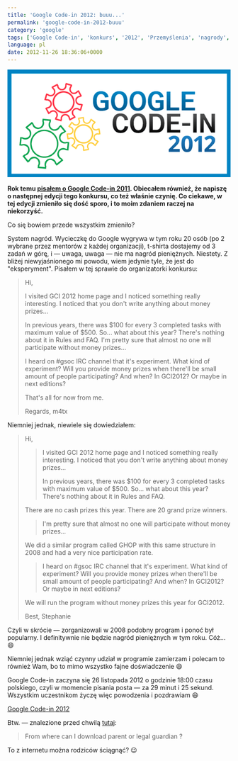 ```yaml
---
title: 'Google Code-in 2012: buuu...'
permalink: 'google-code-in-2012-buuu'
category: 'google'
tags: ['Google Code-in', 'konkurs', '2012', 'Przemyślenia', 'nagrody', 'GHOC']
language: pl
date: 2012-11-26 18:36:06+0000
---
```


[![GCI 2012 Logo](/static/images/blog/2012-11-26-pl-google-code-in-2012-buuu-GCI-2012.png)](/static/images/blog/2012-11-26-pl-google-code-in-2012-buuu-GCI-2012.png)

**Rok temu [pisałem o Google Code-in 2011](/blog/google-code-in-2011/ "Google Code-in 2011"). Obiecałem również, że napiszę o następnej edycji tego konkursu, co też właśnie czynię. Co ciekawe, w tej edycji zmieniło się dość sporo, i to moim zdaniem raczej na niekorzyść.**

Co się bowiem przede wszystkim zmieniło?

System nagród. Wycieczkę do Google wygrywa w tym roku 20 osób (po 2 wybrane przez mentorów z każdej organizacji), t-shirta dostajemy od 3 zadań w górę, i — uwaga, uwaga — nie ma nagród pieniężnych. Niestety. Z bliżej niewyjaśnionego mi powodu, wiem jedynie tyle, że jest do "eksperyment". Pisałem w tej sprawie do organizatorki konkursu:

> Hi,
>
> I visited GCI 2012 home page and I noticed something really interesting. I noticed that you don't write anything about money prizes...
>
> In previous years, there was $100 for every 3 completed tasks with maximum value of $500. So... what about this year? There's nothing about it in Rules and FAQ. I'm pretty sure that almost no one will participate without money prizes...
>
> I heard on \#gsoc IRC channel that it's experiment. What kind of experiment? Will you provide money prizes when there'll be small amount of people participating? And when? In GCI2012? Or maybe in next editions?
>
> That's all for now from me.
>
> Regards,
> m4tx

Niemniej jednak, niewiele się dowiedziałem:

> Hi,
>
> > I visited GCI 2012 home page and I noticed something really interesting. I noticed that you don't write anything about money prizes...
> >
> > In previous years, there was $100 for every 3 completed tasks with maximum value of $500. So... what about this year? There's nothing about it in Rules and FAQ.
>
>
> There are no cash prizes this year. There are 20 grand prize winners.
>
> > I'm pretty sure that almost no one will participate without money prizes...
>
>
> We did a similar program called GHOP with this same structure in 2008 and had a very nice participation rate.
>
> > I heard on \#gsoc IRC channel that it's experiment. What kind of experiment? Will you provide money prizes when there'll be small amount of people participating? And when? In GCI2012? Or maybe in next editions?
>
>
> We will run the program without money prizes this year for GCI2012.
>
> Best,
> Stephanie

Czyli w skrócie — zorganizowali w 2008 podobny program i ponoć był popularny. I definitywnie nie będzie nagród pieniężnych w tym roku. Cóż... 😄

Niemniej jednak wziąć czynny udział w programie zamierzam i polecam to również Wam, bo to mimo wszystko fajne doświadczenie 😄

Google Code-in zaczyna się 26 listopada 2012 o godzinie 18:00 czasu polskiego, czyli w momencie pisania posta — za 29 minut i 25 sekund. Wszystkim uczestnikom życzę więc powodzenia i pozdrawiam 😄

[Google Code-in 2012](http://www.google-melange.com/gci/homepage/google/gci2012)

Btw. — znalezione przed chwilą [tutaj](https://groups.google.com/forum/?fromgroups#!topic/gci-discuss/Re0vU3hq_1o):

> From where can I download parent or legal guardian ?

To z internetu można rodziców ściągnąć? 😉
